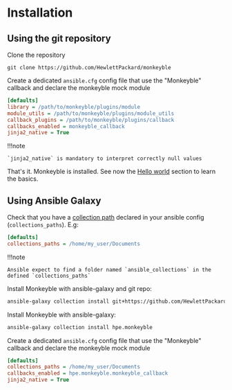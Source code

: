 # Installation

## Using the git repository

Clone the repository
```
git clone https://github.com/HewlettPackard/monkeyble
```

Create a dedicated `ansible.cfg` config file that use the "Monkeyble" callback and declare the monkeyble mock module
```ini
[defaults]
library = /path/to/monkeyble/plugins/module
module_utils = /path/to/monkeyble/plugins/module_utils
callback_plugins = /path/to/monkeyble/plugins/callback
callbacks_enabled = monkeyble_callback
jinja2_native = True
```

!!!note

    `jinja2_native` is mandatory to interpret correctly null values

That's it. Monkeyble is installed. See now the [Hello world](hello_world.md) section to learn the basics.

## Using Ansible Galaxy

Check that you have a [collection path](https://docs.ansible.com/ansible/latest/reference_appendices/config.html#collections-paths) 
declared in your ansible config (`collections_paths`). E.g:
```ini
[defaults]
collections_paths = /home/my_user/Documents
```

!!!note

    Ansible expect to find a folder named `ansible_collections` in the defined `collections_paths`

Install Monkeyble with ansible-galaxy and git repo:
```bash
ansible-galaxy collection install git+https://github.com/HewlettPackard/monkeyble
```

Install Monkeyble with ansible-galaxy:
```bash
ansible-galaxy collection install hpe.monkeyble
```

Create a dedicated `ansible.cfg` config file that use the "Monkeyble" callback and declare the monkeyble mock module
```ini
[defaults]
collections_paths = /home/my_user/Documents
callbacks_enabled = hpe.monkeyble.monkeyble_callback
jinja2_native = True
```
